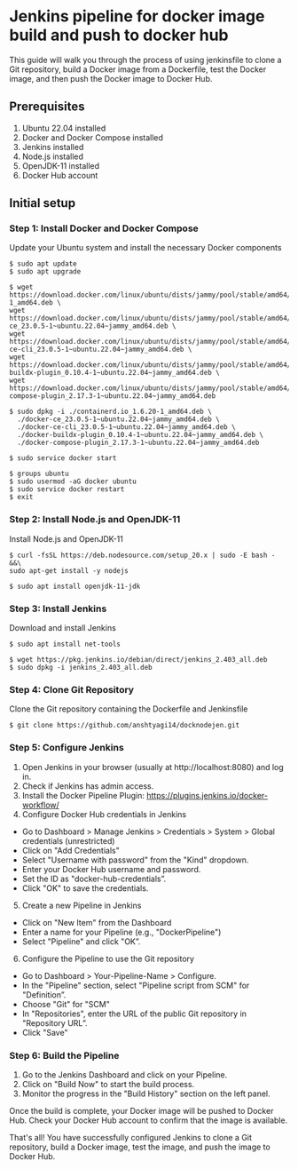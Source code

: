 # Jenkins pipeline for docker image build and push to docker hub

This guide will walk you through the process of using jenkinsfile to clone a Git repository, build a Docker image from a Dockerfile, test the Docker image, and then push the Docker image to Docker Hub.

## Prerequisites

1. Ubuntu 22.04 installed
2. Docker and Docker Compose installed
3. Jenkins installed
4. Node.js installed
5. OpenJDK-11 installed
6. Docker Hub account

## Initial setup

### Step 1: Install Docker and Docker Compose

Update your Ubuntu system and install the necessary Docker components

```console
$ sudo apt update
$ sudo apt upgrade

$ wget https://download.docker.com/linux/ubuntu/dists/jammy/pool/stable/amd64/containerd.io_1.6.20-1_amd64.deb \
wget https://download.docker.com/linux/ubuntu/dists/jammy/pool/stable/amd64/docker-ce_23.0.5-1~ubuntu.22.04~jammy_amd64.deb \
wget https://download.docker.com/linux/ubuntu/dists/jammy/pool/stable/amd64/docker-ce-cli_23.0.5-1~ubuntu.22.04~jammy_amd64.deb \
wget https://download.docker.com/linux/ubuntu/dists/jammy/pool/stable/amd64/docker-buildx-plugin_0.10.4-1~ubuntu.22.04~jammy_amd64.deb \
wget https://download.docker.com/linux/ubuntu/dists/jammy/pool/stable/amd64/docker-compose-plugin_2.17.3-1~ubuntu.22.04~jammy_amd64.deb

$ sudo dpkg -i ./containerd.io_1.6.20-1_amd64.deb \
  ./docker-ce_23.0.5-1~ubuntu.22.04~jammy_amd64.deb \
  ./docker-ce-cli_23.0.5-1~ubuntu.22.04~jammy_amd64.deb \
  ./docker-buildx-plugin_0.10.4-1~ubuntu.22.04~jammy_amd64.deb \
  ./docker-compose-plugin_2.17.3-1~ubuntu.22.04~jammy_amd64.deb

$ sudo service docker start

$ groups ubuntu
$ sudo usermod -aG docker ubuntu
$ sudo service docker restart
$ exit
```

### Step 2: Install Node.js and OpenJDK-11

Install Node.js and OpenJDK-11

```console
$ curl -fsSL https://deb.nodesource.com/setup_20.x | sudo -E bash - &&\
sudo apt-get install -y nodejs

$ sudo apt install openjdk-11-jdk
```

### Step 3: Install Jenkins

Download and install Jenkins

```console
$ sudo apt install net-tools

$ wget https://pkg.jenkins.io/debian/direct/jenkins_2.403_all.deb
$ sudo dpkg -i jenkins_2.403_all.deb
```

### Step 4: Clone Git Repository

Clone the Git repository containing the Dockerfile and Jenkinsfile

```console
$ git clone https://github.com/anshtyagi14/docknodejen.git
```

### Step 5: Configure Jenkins

1. Open Jenkins in your browser (usually at http://localhost:8080) and log in.
2. Check if Jenkins has admin access.
3. Install the Docker Pipeline Plugin: https://plugins.jenkins.io/docker-workflow/
4. Configure Docker Hub credentials in Jenkins
- Go to Dashboard > Manage Jenkins > Credentials > System > Global credentials (unrestricted)
- Click on "Add Credentials"
- Select "Username with password" from the "Kind" dropdown.
- Enter your Docker Hub username and password.
- Set the ID as "docker-hub-credentials”.
- Click "OK" to save the credentials.
5. Create a new Pipeline in Jenkins
- Click on "New Item" from the Dashboard
- Enter a name for your Pipeline (e.g., "DockerPipeline")
- Select "Pipeline" and click "OK”.
6. Configure the Pipeline to use the Git repository
- Go to Dashboard > Your-Pipeline-Name > Configure.
- In the "Pipeline" section, select "Pipeline script from SCM" for "Definition”.
- Choose "Git" for "SCM"
- In "Repositories", enter the URL of the public Git repository in "Repository URL”.
- Click "Save"

### Step 6: Build the Pipeline

1. Go to the Jenkins Dashboard and click on your Pipeline.
2. Click on "Build Now" to start the build process.
3. Monitor the progress in the "Build History" section on the left panel.

Once the build is complete, your Docker image will be pushed to Docker Hub. Check your Docker Hub account to confirm that the image is available.

That's all! You have successfully configured Jenkins to clone a Git repository, build a Docker image, test the image, and push the image to Docker Hub.
